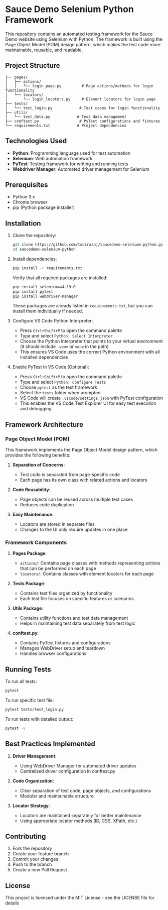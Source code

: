 # Sauce Demo Selenium Python Framework

This repository contains an automated testing framework for the Sauce Demo website using Selenium with Python. The framework is built using the Page Object Model (POM) design pattern, which makes the test code more maintainable, reusable, and readable.

## Project Structure

```
├── pages/
│   ├── actions/
│   │   └── login_page.py         # Page actions/methods for login functionality
│   └── locators/
│       └── login_locators.py     # Element locators for login page
├── tests/
│   └── test_login.py            # Test cases for login functionality
├── utils/
│   └── test_data.py            # Test data management
├── conftest.py                  # PyTest configurations and fixtures
└── requirements.txt            # Project dependencies
```

## Technologies Used

- **Python**: Programming language used for test automation
- **Selenium**: Web automation framework
- **PyTest**: Testing framework for writing and running tests
- **Webdriver Manager**: Automated driver management for Selenium

## Prerequisites

- Python 3.x
- Chrome browser
- pip (Python package installer)

## Installation

1. Clone the repository:
   ```bash
   git clone https://github.com/taqirazaj/saucedemo-selenium-python.git
   cd saucedemo-selenium-python
   ```

2. Install dependencies:
   ```bash
   pip install -r requirements.txt
   ```

   Verify that all required packages are installed:
   ```bash
   pip install selenium==4.19.0
   pip install pytest
   pip install webdriver-manager
   ```
   
   These packages are already listed in `requirements.txt`, but you can install them individually if needed.

3. Configure VS Code Python Interpreter:
   - Press `Ctrl+Shift+P` to open the command palette
   - Type and select `Python: Select Interpreter`
   - Choose the Python interpreter that points to your virtual environment (it should include `.venv` or `venv` in the path)
   - This ensures VS Code uses the correct Python environment with all installed dependencies

4. Enable PyTest in VS Code (Optional):
   - Press `Ctrl+Shift+P` to open the command palette
   - Type and select `Python: Configure Tests`
   - Choose `pytest` as the test framework
   - Select the `tests` folder when prompted
   - VS Code will create `.vscode/settings.json` with PyTest configuration
   - This enables the VS Code Test Explorer UI for easy test execution and debugging

## Framework Architecture

### Page Object Model (POM)

This framework implements the Page Object Model design pattern, which provides the following benefits:

1. **Separation of Concerns**: 
   - Test code is separated from page-specific code
   - Each page has its own class with related actions and locators

2. **Code Reusability**:
   - Page objects can be reused across multiple test cases
   - Reduces code duplication

3. **Easy Maintenance**:
   - Locators are stored in separate files
   - Changes to the UI only require updates in one place

### Framework Components

1. **Pages Package**:
   - `actions/`: Contains page classes with methods representing actions that can be performed on each page
   - `locators/`: Contains classes with element locators for each page

2. **Tests Package**:
   - Contains test files organized by functionality
   - Each test file focuses on specific features or scenarios

3. **Utils Package**:
   - Contains utility functions and test data management
   - Helps in maintaining test data separately from test logic

4. **conftest.py**:
   - Contains PyTest fixtures and configurations
   - Manages WebDriver setup and teardown
   - Handles browser configurations

## Running Tests

To run all tests:
```bash
pytest
```

To run specific test file:
```bash
pytest tests/test_login.py
```

To run tests with detailed output:
```bash
pytest -v
```

## Best Practices Implemented

1. **Driver Management**:
   - Using WebDriver Manager for automated driver updates
   - Centralized driver configuration in conftest.py

2. **Code Organization**:
   - Clear separation of test code, page objects, and configurations
   - Modular and maintainable structure

3. **Locator Strategy**:
   - Locators are maintained separately for better maintenance
   - Using appropriate locator methods (ID, CSS, XPath, etc.)

## Contributing

1. Fork the repository
2. Create your feature branch
3. Commit your changes
4. Push to the branch
5. Create a new Pull Request

## License

This project is licensed under the MIT License - see the LICENSE file for details
